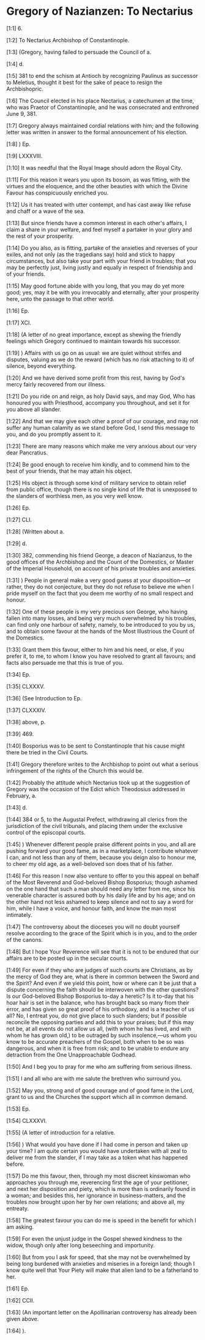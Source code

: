 # Gregory of Nazianzen: To Nectarius

[1:1] 6.

[1:2] To Nectarius Archbishop of Constantinople.

[1:3] (Gregory, having failed to persuade the Council of a.

[1:4] d.

[1:5] 381 to end the schism at Antioch by recognizing Paulinus as successor to Meletius, thought it best for the sake of peace to resign the Archbishopric.

[1:6] The Council elected in his place Nectarius, a catechumen at the time, who was Praetor of Constantinople, and he was consecrated and enthroned June 9, 381.

[1:7] Gregory always maintained cordial relations with him; and the following letter was written in answer to the formal announcement of his election.

[1:8] )  Ep.

[1:9] LXXXVIII.

[1:10] It was needful that the Royal Image should adorn the Royal City.

[1:11] For this reason it wears you upon its bosom, as was fitting, with the virtues and the eloquence, and the other beauties with which the Divine Favour has conspicuously enriched you.

[1:12] Us it has treated with utter contempt, and has cast away like refuse and chaff or a wave of the sea.

[1:13] But since friends have a common interest in each other's affairs, I claim a share in your welfare, and feel myself a partaker in your glory and the rest of your prosperity.

[1:14] Do you also, as is fitting, partake of the anxieties and reverses of your exiles, and not only (as the tragedians say) hold and stick to happy circumstances, but also take your part with your friend in troubles; that you may be perfectly just, living justly and equally in respect of friendship and of your friends.

[1:15] May good fortune abide with you long, that you may do yet more good; yes, may it be with you irrevocably and eternally, after your prosperity here, unto the passage to that other world.

[1:16] Ep.

[1:17] XCI.

[1:18] (A letter of no great importance, except as shewing the friendly feelings which Gregory continued to maintain towards his successor.

[1:19] )  Affairs with us go on as usual: we are quiet without strifes and disputes, valuing as we do the reward (which has no risk attaching to it) of silence, beyond everything.

[1:20] And we have derived some profit from this rest, having by God's mercy fairly recovered from our illness.

[1:21] Do you ride on and reign, as holy David says, and may God, Who has honoured you with Priesthood, accompany you throughout, and set it for you above all slander.

[1:22] And that we may give each other a proof of our courage, and may not suffer any human calamity as we stand before God, I send this message to you, and do you promptly assent to it.

[1:23] There are many reasons which make me very anxious about our very dear Pancratius.

[1:24] Be good enough to receive him kindly, and to commend him to the best of your friends, that he may attain his object.

[1:25] His object is through some kind of military service to obtain relief from public office, though there is no single kind of life that is unexposed to the slanders of worthless men, as you very well know.

[1:26] Ep.

[1:27] CLI.

[1:28] (Written about a.

[1:29] d.

[1:30] 382, commending his friend George, a deacon of Nazianzus, to the good offices of the Archbishop and the Count of the Domestics, or Master of the Imperial Household, on account of his private troubles and anxieties.

[1:31] )  People in general make a very good guess at your disposition—or rather, they do not conjecture, but they do not refuse to believe me when I pride myself on the fact that you deem me worthy of no small respect and honour.

[1:32] One of these people is my very precious son George, who having fallen into many losses, and being very much overwhelmed by his troubles, can find only one harbour of safety, namely, to be introduced to you by us, and to obtain some favour at the hands of the Most Illustrious the Count of the Domestics.

[1:33] Grant them this favour, either to him and his need, or else, if you prefer it, to me, to whom I know you have resolved to grant all favours; and facts also persuade me that this is true of you.

[1:34] Ep.

[1:35] CLXXXV.

[1:36] (See Introduction to Ep.

[1:37] CLXXXIV.

[1:38] above, p.

[1:39] 469.

[1:40] Bosporius was to be sent to Constantinople that his cause might there be tried in the Civil Courts.

[1:41] Gregory therefore writes to the Archbishop to point out what a serious infringement of the rights of the Church this would be.

[1:42] Probably the attitude which Nectarius took up at the suggestion of Gregory was the occasion of the Edict which Theodosius addressed in February, a.

[1:43] d.

[1:44] 384 or 5, to the Augustal Prefect, withdrawing all clerics from the jurisdiction of the civil tribunals, and placing them under the exclusive control of the episcopal courts.

[1:45] )  Whenever different people praise different points in you, and all are pushing forward your good fame, as in a marketplace, I contribute whatever I can, and not less than any of them, because you deign also to honour me, to cheer my old age, as a well-beloved son does that of his father.

[1:46] For this reason I now also venture to offer to you this appeal on behalf of the Most Reverend and God-beloved Bishop Bosporius; though ashamed on the one hand that such a man should need any letter from me, since his venerable character is assured both by his daily life and by his age; and on the other hand not less ashamed to keep silence and not to say a word for him, while I have a voice, and honour faith, and know the man most intimately.

[1:47] The controversy about the dioceses you will no doubt yourself resolve according to the grace of the Spirit which is in you, and to the order of the canons.

[1:48] But I hope Your Reverence will see that it is not to be endured that our affairs are to be posted up in the secular courts.

[1:49] For even if they who are judges of such courts are Christians, as by the mercy of God they are, what is there in common between the Sword and the Spirit? And even if we yield this point, how or where can it be just that a dispute concerning the faith should be interwoven with the other questions? Is our God-beloved Bishop Bosporius to-day a heretic? Is it to-day that his hoar hair is set in the balance, who has brought back so many from their error, and has given so great proof of his orthodoxy, and is a teacher of us all? No, I entreat you, do not give place to such slanders; but if possible reconcile the opposing parties and add this to your praises; but if this may not be, at all events do not allow us all, (with whom he has lived, and with whom he has grown old,) to be outraged by such insolence,—us whom you know to be accurate preachers of the Gospel, both when to be so was dangerous, and when it is free from risk; and to be unable to endure any detraction from the One Unapproachable Godhead.

[1:50] And I beg you to pray for me who am suffering from serious illness.

[1:51] I and all who are with me salute the brethren who surround you.

[1:52] May you, strong and of good courage and of good fame in the Lord, grant to us and the Churches the support which all in common demand.

[1:53] Ep.

[1:54] CLXXXVI.

[1:55] (A letter of introduction for a relative.

[1:56] )  What would you have done if I had come in person and taken up your time? I am quite certain you would have undertaken with all zeal to deliver me from the slander, if I may take as a token what has happened before.

[1:57] Do me this favour, then, through my most discreet kinswoman who approaches you through me, reverencing first the age of your petitioner, and next her disposition and piety, which is more than is ordinarily found in a woman; and besides this, her ignorance in business-matters, and the troubles now brought upon her by her own relations; and above all, my entreaty.

[1:58] The greatest favour you can do me is speed in the benefit for which I am asking.

[1:59] For even the unjust judge in the Gospel shewed kindness to the widow, though only after long beseeching and importunity.

[1:60] But from you I ask for speed, that she may not be overwhelmed by being long burdened with anxieties and miseries in a foreign land; though I know quite well that Your Piety will make that alien land to be a fatherland to her.

[1:61] Ep.

[1:62] CCII.

[1:63] (An important letter on the Apollinarian controversy has already been given above.

[1:64] ).

